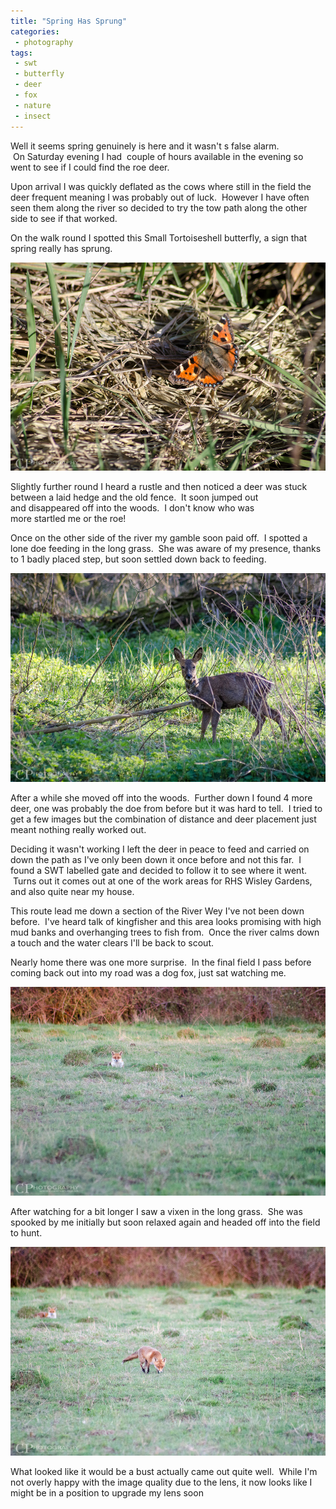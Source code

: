 ```yaml
---
title: "Spring Has Sprung"
categories:
 - photography
tags:
 - swt
 - butterfly
 - deer
 - fox
 - nature
 - insect
---
```

Well it seems spring genuinely is here and it wasn't s false alarm.  On Saturday evening I had  couple of hours available in the evening so went to see if I could find the roe deer.

Upon arrival I was quickly deflated as the cows where still in the field the deer frequent meaning I was probably out of luck.  However I have often seen them along the river so decided to try the tow path along the other side to see if that worked.

On the walk round I spotted this Small Tortoiseshell butterfly, a sign that spring really has sprung.

<img class="padded center"
		alt="Small Tortoiseshell butterfly"
		src="/images/2013-04-21-spring-has-sprung/CJP20130420-2977.jpg" />

<!-- more -->

Slightly further round I heard a rustle and then noticed a deer was stuck between a laid hedge and the old fence.  It soon jumped out and disappeared off into the woods.  I don't know who was more startled me or the roe!

Once on the other side of the river my gamble soon paid off.  I spotted a lone doe feeding in the long grass.  She was aware of my presence, thanks to 1 badly placed step, but soon settled down back to feeding.

<img class="padded center"
		alt="Roe deer doe by the river"
		src="/images/2013-04-21-spring-has-sprung/CJP20130420-2990.jpg" />

After a while she moved off into the woods.  Further down I found 4 more deer, one was probably the doe from before but it was hard to tell.  I tried to get a few images but the combination of distance and deer placement just meant nothing really worked out.

Deciding it wasn't working I left the deer in peace to feed and carried on down the path as I've only been down it once before and not this far.  I found a SWT labelled gate and decided to follow it to see where it went.  Turns out it comes out at one of the work areas for RHS Wisley Gardens, and also quite near my house.

This route lead me down a section of the River Wey I've not been down before.  I've heard talk of kingfisher and this area looks promising with high mud banks and overhanging trees to fish from.  Once the river calms down a touch and the water clears I'll be back to scout.

Nearly home there was one more surprise.  In the final field I pass before coming back out into my road was a dog fox, just sat watching me.

<img class="padded center"
		alt="Dog Fox"
		src="/images/2013-04-21-spring-has-sprung/CJP20130420-3134.jpg" />

After watching for a bit longer I saw a vixen in the long grass.  She was spooked by me initially but soon relaxed again and headed off into the field to hunt.

<img class="padded center"
		alt="A pair of foxes"
		src="/images/2013-04-21-spring-has-sprung/CJP20130420-3168.jpg" />

What looked like it would be a bust actually came out quite well.  While I'm not overly happy with the image quality due to the lens, it now looks like I might be in a position to upgrade my lens soon
